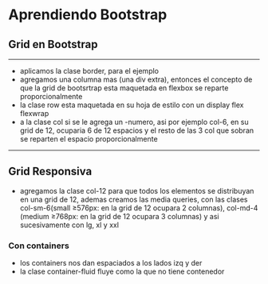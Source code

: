 # Aprendiendo Bootstrap

## Grid en Bootstrap

---

- aplicamos la clase border, para el ejemplo
- agregamos una columna mas (una div extra), entonces el concepto de que la grid de bootsrtrap esta maquetada en flexbox se reparte proporcionalmente
- la clase row esta maquetada en su hoja de estilo con un display flex flexwrap
- a la clase col si se le agrega un -numero, asi por ejemplo col-6, en su grid de 12, ocuparia 6 de 12 espacios y el resto de las 3 col que sobran se reparten el espacio proporcionalmente

---

## Grid Responsiva

- agregamos la clase col-12 para que todos los elementos se distribuyan en una grid de 12, ademas creamos las media queries, con las clases col-sm-6(small ≥576px: en la grid de 12 ocupara 2 columnas), col-md-4 (medium ≥768px: en la grid de 12 ocupara 3 columnas) y asi sucesivamente con lg, xl y xxl

### Con containers

- los containers nos dan espaciados a los lados izq y der
- la clase container-fluid fluye como la que no tiene contenedor

